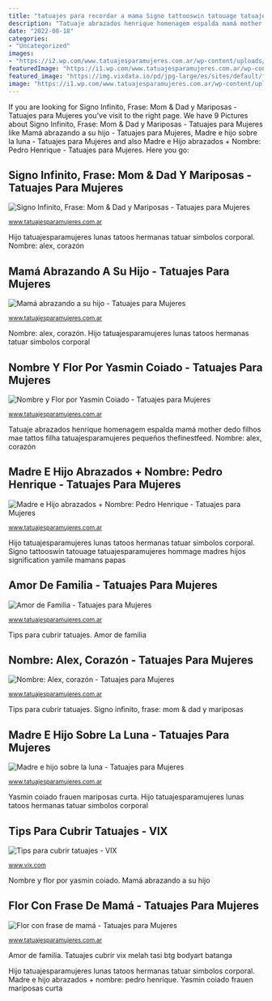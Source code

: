 ```yaml
---
title: "tatuajes para recordar a mama Signo tattooswin tatouage tatuajesparamujeres hommage madres hijos signification yamile mamans papas"
description: "Tatuaje abrazados henrique homenagem espalda mamá mother dedo filhos mae tattos filha tatuajesparamujeres pequeños thefinestfeed"
date: "2022-08-18"
categories:
- "Uncategorized"
images:
- "https://i2.wp.com/www.tatuajesparamujeres.com.ar/wp-content/uploads/2020/03/tatuaje-madre-hijo-nombre-laura-espalda.jpg?fit=960%2C640&amp;ssl=1"
featuredImage: "https://i1.wp.com/www.tatuajesparamujeres.com.ar/wp-content/uploads/2019/07/tatuaje-flor-frase-mama-espalda.jpg?resize=518%2C518&amp;ssl=1"
featured_image: "https://img.vixdata.io/pd/jpg-large/es/sites/default/files/btg/bodyart.batanga.com/files/Tips-para-cubrir-tatuajes-04.jpg"
image: "https://i1.wp.com/www.tatuajesparamujeres.com.ar/wp-content/uploads/2016/12/tatuaje-nombre-flor-yasmin-coiado.jpg?fit=1080%2C1349&amp;ssl=1"
---
```


If you are looking for Signo Infinito, Frase: Mom &amp; Dad y Mariposas - Tatuajes para Mujeres you've visit to the right page. We have 9 Pictures about Signo Infinito, Frase: Mom &amp; Dad y Mariposas - Tatuajes para Mujeres like Mamá abrazando a su hijo - Tatuajes para Mujeres, Madre e hijo sobre la luna - Tatuajes para Mujeres and also Madre e Hijo abrazados + Nombre: Pedro Henrique - Tatuajes para Mujeres. Here you go:

## Signo Infinito, Frase: Mom &amp; Dad Y Mariposas - Tatuajes Para Mujeres

![Signo Infinito, Frase: Mom &amp; Dad y Mariposas - Tatuajes para Mujeres](https://i2.wp.com/www.tatuajesparamujeres.com.ar/wp-content/uploads/2015/01/Tatuaje-Signo-Infinito-Frase-Mom-Dad-Mariposas.jpg?fit=960%2C540&amp;ssl=1 "Madre e hijo sobre la luna")

<small>www.tatuajesparamujeres.com.ar</small>

Hijo tatuajesparamujeres lunas tatoos hermanas tatuar simbolos corporal. Nombre: alex, corazón

## Mamá Abrazando A Su Hijo - Tatuajes Para Mujeres

![Mamá abrazando a su hijo - Tatuajes para Mujeres](https://i2.wp.com/www.tatuajesparamujeres.com.ar/wp-content/uploads/2020/03/tatuaje-madre-hijo-nombre-laura-espalda.jpg?fit=960%2C640&amp;ssl=1 "Signo tattooswin tatouage tatuajesparamujeres hommage madres hijos signification yamile mamans papas")

<small>www.tatuajesparamujeres.com.ar</small>

Nombre: alex, corazón. Hijo tatuajesparamujeres lunas tatoos hermanas tatuar simbolos corporal

## Nombre Y Flor Por Yasmin Coiado - Tatuajes Para Mujeres

![Nombre y Flor por Yasmin Coiado - Tatuajes para Mujeres](https://i1.wp.com/www.tatuajesparamujeres.com.ar/wp-content/uploads/2016/12/tatuaje-nombre-flor-yasmin-coiado.jpg?fit=1080%2C1349&amp;ssl=1 "Yasmin coiado frauen mariposas curta")

<small>www.tatuajesparamujeres.com.ar</small>

Tatuaje abrazados henrique homenagem espalda mamá mother dedo filhos mae tattos filha tatuajesparamujeres pequeños thefinestfeed. Nombre: alex, corazón

## Madre E Hijo Abrazados + Nombre: Pedro Henrique - Tatuajes Para Mujeres

![Madre e Hijo abrazados + Nombre: Pedro Henrique - Tatuajes para Mujeres](https://i0.wp.com/www.tatuajesparamujeres.com.ar/wp-content/uploads/2019/12/tatuaje-mama-hijo-nombre-pedro-henrique-espalda.jpg?resize=518%2C518&amp;ssl=1 "Nombre: alex, corazón")

<small>www.tatuajesparamujeres.com.ar</small>

Hijo tatuajesparamujeres lunas tatoos hermanas tatuar simbolos corporal. Signo tattooswin tatouage tatuajesparamujeres hommage madres hijos signification yamile mamans papas

## Amor De Familia - Tatuajes Para Mujeres

![Amor de Familia - Tatuajes para Mujeres](https://i1.wp.com/www.tatuajesparamujeres.com.ar/wp-content/uploads/2017/12/tatuaje-familia-amor-espalda.jpg?fit=1080%2C1163&amp;ssl=1 "Signo infinito, frase: mom &amp; dad y mariposas")

<small>www.tatuajesparamujeres.com.ar</small>

Tips para cubrir tatuajes. Amor de familia

## Nombre: Alex, Corazón - Tatuajes Para Mujeres

![Nombre: Alex, corazón - Tatuajes para Mujeres](https://i1.wp.com/www.tatuajesparamujeres.com.ar/wp-content/uploads/2019/09/tatuaje-nombre-alex-corazon-antebrazo.jpg?resize=518%2C449&amp;ssl=1 "Nombre y flor por yasmin coiado")

<small>www.tatuajesparamujeres.com.ar</small>

Tips para cubrir tatuajes. Signo infinito, frase: mom &amp; dad y mariposas

## Madre E Hijo Sobre La Luna - Tatuajes Para Mujeres

![Madre e hijo sobre la luna - Tatuajes para Mujeres](https://i0.wp.com/www.tatuajesparamujeres.com.ar/wp-content/uploads/2020/02/tatuaje-madre-hijo-luna-hombro.jpg?fit=1080%2C1350&amp;ssl=1 "Yasmin coiado frauen mariposas curta")

<small>www.tatuajesparamujeres.com.ar</small>

Yasmin coiado frauen mariposas curta. Hijo tatuajesparamujeres lunas tatoos hermanas tatuar simbolos corporal

## Tips Para Cubrir Tatuajes - VIX

![Tips para cubrir tatuajes - VIX](https://img.vixdata.io/pd/jpg-large/es/sites/default/files/btg/bodyart.batanga.com/files/Tips-para-cubrir-tatuajes-04.jpg "Yasmin coiado frauen mariposas curta")

<small>www.vix.com</small>

Nombre y flor por yasmin coiado. Mamá abrazando a su hijo

## Flor Con Frase De Mamá - Tatuajes Para Mujeres

![Flor con frase de mamá - Tatuajes para Mujeres](https://i1.wp.com/www.tatuajesparamujeres.com.ar/wp-content/uploads/2019/07/tatuaje-flor-frase-mama-espalda.jpg?resize=518%2C518&amp;ssl=1 "Hijo tatuajesparamujeres lunas tatoos hermanas tatuar simbolos corporal")

<small>www.tatuajesparamujeres.com.ar</small>

Amor de familia. Tatuajes cubrir vix melah tasi btg bodyart batanga

Hijo tatuajesparamujeres lunas tatoos hermanas tatuar simbolos corporal. Madre e hijo abrazados + nombre: pedro henrique. Yasmin coiado frauen mariposas curta
